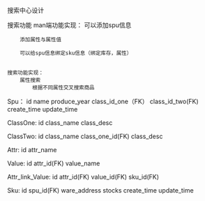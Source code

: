 搜索中心设计


搜索功能
    man端功能实现：
        可以添加spu信息

        添加属性与属性值

        可以给spu信息绑定sku信息（绑定库存，属性）


    搜索功能实现：
        属性搜索
            根据不同属性交叉搜索商品



Spu： id name produce_year class_id_one（FK） class_id_two(FK) create_time update_time

ClassOne: id class_name class_desc

ClassTwo: id class_name class_one_id(FK) class_desc

Attr: id attr_name

Value: id attr_id(FK) value_name

Attr_link_Value: id attr_id(FK) value_id(FK) sku_id(FK)

Sku: id spu_id(FK) ware_address stocks create_time update_time




